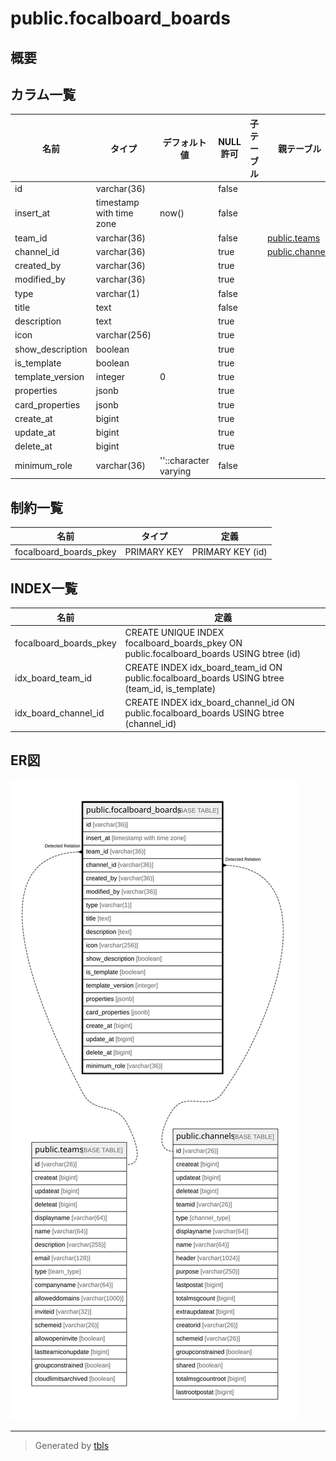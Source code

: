 # public.focalboard_boards

## 概要

## カラム一覧

| 名前               | タイプ                      | デフォルト値                | NULL許可   | 子テーブル      | 親テーブル                                 | コメント     |
| ---------------- | ------------------------ | --------------------- | -------- | ---------- | ------------------------------------- | -------- |
| id               | varchar(36)              |                       | false    |            |                                       |          |
| insert_at        | timestamp with time zone | now()                 | false    |            |                                       |          |
| team_id          | varchar(36)              |                       | false    |            | [public.teams](public.teams.md)       |          |
| channel_id       | varchar(36)              |                       | true     |            | [public.channels](public.channels.md) |          |
| created_by       | varchar(36)              |                       | true     |            |                                       |          |
| modified_by      | varchar(36)              |                       | true     |            |                                       |          |
| type             | varchar(1)               |                       | false    |            |                                       |          |
| title            | text                     |                       | false    |            |                                       |          |
| description      | text                     |                       | true     |            |                                       |          |
| icon             | varchar(256)             |                       | true     |            |                                       |          |
| show_description | boolean                  |                       | true     |            |                                       |          |
| is_template      | boolean                  |                       | true     |            |                                       |          |
| template_version | integer                  | 0                     | true     |            |                                       |          |
| properties       | jsonb                    |                       | true     |            |                                       |          |
| card_properties  | jsonb                    |                       | true     |            |                                       |          |
| create_at        | bigint                   |                       | true     |            |                                       |          |
| update_at        | bigint                   |                       | true     |            |                                       |          |
| delete_at        | bigint                   |                       | true     |            |                                       |          |
| minimum_role     | varchar(36)              | ''::character varying | false    |            |                                       |          |

## 制約一覧

| 名前                     | タイプ         | 定義               |
| ---------------------- | ----------- | ---------------- |
| focalboard_boards_pkey | PRIMARY KEY | PRIMARY KEY (id) |

## INDEX一覧

| 名前                     | 定義                                                                                            |
| ---------------------- | --------------------------------------------------------------------------------------------- |
| focalboard_boards_pkey | CREATE UNIQUE INDEX focalboard_boards_pkey ON public.focalboard_boards USING btree (id)       |
| idx_board_team_id      | CREATE INDEX idx_board_team_id ON public.focalboard_boards USING btree (team_id, is_template) |
| idx_board_channel_id   | CREATE INDEX idx_board_channel_id ON public.focalboard_boards USING btree (channel_id)        |

## ER図

![er](public.focalboard_boards.svg)

---

> Generated by [tbls](https://github.com/k1LoW/tbls)
